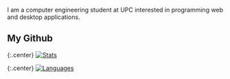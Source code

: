 I am a computer engineering student at UPC interested in programming web and desktop applications.

## My Github

{:.center}
[![Stats](https://github-readme-stats.vercel.app/api?username=raulgilabert&show_icons=true&theme=dark)](https://github.com/raulgilabert)

{:.center}
[![Languages](https://github-readme-stats.vercel.app/api/top-langs?username=raulgilabert&show_icons=true&locale=en&theme=dark)](https://github.com/raulgilabert)

<style>
.center {
    text-align:center;
}
</style>
